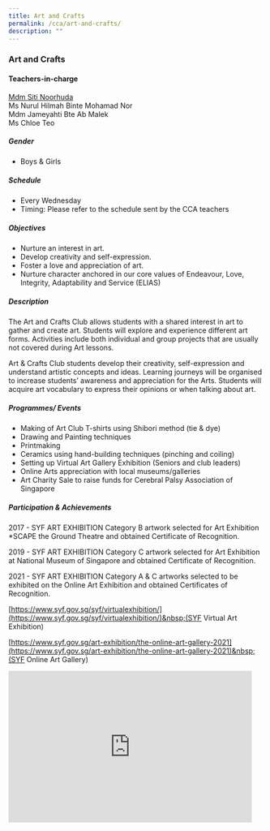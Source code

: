 ```yaml
---
title: Art and Crafts
permalink: /cca/art-and-crafts/
description: ""
---
```

### Art and Crafts

#### Teachers-in-charge

[Mdm Siti Noorhuda](mailto:siti_noorhuda_mohd_bagusha@moe.edu.sg)  
Ms Nurul Hilmah Binte Mohamad Nor  
Mdm Jameyahti Bte Ab Malek  
Ms Chloe Teo
  

##### Gender

* Boys &amp; Girls

  

##### Schedule

* Every Wednesday&nbsp;  
* Timing: Please refer to the schedule sent by the CCA teachers  

##### Objectives

*   Nurture an interest in art.
*   Develop creativity and self-expression.
*   Foster a love and appreciation of art.&nbsp;
*   Nurture character anchored in our core values of Endeavour, Love, Integrity, Adaptability and Service (ELIAS)

  

##### Description

The Art and Crafts Club allows students with a shared interest in art to gather and create art. Students will explore and experience different art forms. Activities include both individual and group projects that are usually not covered during Art lessons. 

Art &amp; Crafts Club students develop their creativity, self-expression and understand artistic concepts and ideas. Learning journeys will be organised to increase students’ awareness and appreciation for the Arts. Students will acquire art vocabulary to express their opinions or when talking about art. &nbsp;&nbsp;  

##### Programmes/ Events

*   Making of Art Club T-shirts using Shibori method (tie &amp; dye)
*   Drawing and Painting techniques
*   Printmaking
*   Ceramics using hand-building techniques (pinching and coiling)
*   Setting up Virtual Art Gallery Exhibition (Seniors and club leaders)
*   Online Arts appreciation with local museums/galleries&nbsp;
*   Art Charity Sale to raise funds for Cerebral Palsy Association of Singapore 

##### Participation &amp; Achievements

2017 - SYF ART EXHIBITION Category B artwork selected for Art Exhibition \*SCAPE the Ground Theatre and obtained Certificate of Recognition.&nbsp;

2019 - SYF ART EXHIBITION Category C artwork selected for Art Exhibition at National Museum of Singapore and obtained Certificate of Recognition.  

2021 - SYF ART EXHIBITION Category A &amp; C artworks selected to be exhibited on the Online Art Exhibition and obtained Certificates of Recognition.

[https://www.syf.gov.sg/syf/virtualexhibition/](https://www.syf.gov.sg/syf/virtualexhibition/)&nbsp;(SYF Virtual Art Exhibition)

[https://www.syf.gov.sg/art-exhibition/the-online-art-gallery-2021](https://www.syf.gov.sg/art-exhibition/the-online-art-gallery-2021)&nbsp;(SYF Online Art Gallery)



<iframe allowfullscreen="true" height="299" width="480" frameborder="0" src="https://docs.google.com/presentation/d/e/2PACX-1vSVpmd1ikoMC3xRsk0tU7dMS0zM8USAwVdnWCISvRejAD1LLL_VX8qbKNB5xw75t7baBrOm15LTGn_z/embed?start=false&amp;loop=false&amp;delayms=5000"></iframe>